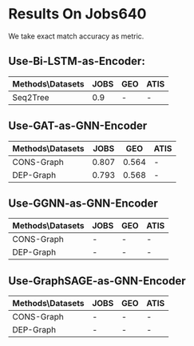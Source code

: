 # Results On Jobs640

We take exact match accuracy as metric.

## Use-Bi-LSTM-as-Encoder:
| Methods\Datasets | JOBS | GEO | ATIS |  
| ---- | ---- | ---- | ---- |
| Seq2Tree | 0.9 | - | - |

## Use-GAT-as-GNN-Encoder

| Methods\Datasets | JOBS | GEO | ATIS |  
| ---- | ---- | ---- | ---- |
| CONS-Graph | 0.807 | 0.564 | - |
| DEP-Graph | 0.793 | 0.568 | - |


## Use-GGNN-as-GNN-Encoder

| Methods\Datasets | JOBS | GEO | ATIS |  
| ---- | ---- | ---- | ---- |
| CONS-Graph | - | - | - |
| DEP-Graph | - | - | - |


## Use-GraphSAGE-as-GNN-Encoder

| Methods\Datasets | JOBS | GEO | ATIS |  
| ---- | ---- | ---- | ---- |
| CONS-Graph | - | - | - |
| DEP-Graph | - | - | - |
